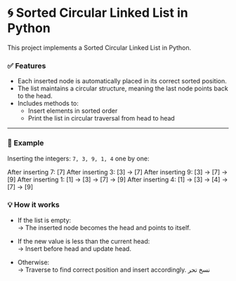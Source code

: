 # 🌀 Sorted Circular Linked List in Python

This project implements a Sorted Circular Linked List in Python.

### ✅ Features

- Each inserted node is automatically placed in its correct sorted position.
- The list maintains a circular structure, meaning the last node points back to the head.
- Includes methods to:
  - Insert elements in sorted order
  - Print the list in circular traversal from head to head

---

### 📌 Example

Inserting the integers: `7, 3, 9, 1, 4` one by one:

After inserting 7: [7]
After inserting 3: [3] -> [7]
After inserting 9: [3] -> [7] -> [9]
After inserting 1: [1] -> [3] -> [7] -> [9]
After inserting 4: [1] -> [3] -> [4] -> [7] -> [9]

### 💡 How it works

- If the list is empty:  
  → The inserted node becomes the head and points to itself.
  
- If the new value is less than the current head:  
  → Insert before head and update head.

- Otherwise:  
  → Traverse to find correct position and insert accordingly.
نسخ
تحر
